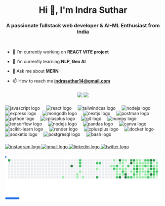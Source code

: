 


<h1 align="center">Hi 👋, I'm Indra Suthar</h1>
<h3 align="center">A passionate fullstack web developer & AI-ML Enthusiast from India</h3>
<br>


- 🔭 I’m currently working on **REACT VITE project**

- 🌱 I’m currently learning **NLP, Gen AI**

- 💬 Ask me about **MERN**

- 📫 How to reach me **indrasuthar14@gmail.com**

###

<p align="center">
  <!-- GitHub Stats -->
  <img src="https://github-readme-stats.vercel.app/api?username=indrasuthar07&theme=blue_navy&hide_border=false&include_all_commits=false&count_private=false" height="150" />
  <img src="https://nirzak-streak-stats.vercel.app/?user=indrasuthar07&theme=blue_navy&hide_border=false" height="150" />
</p>








###

<div align="left">
  <img src="https://cdn.jsdelivr.net/gh/devicons/devicon/icons/javascript/javascript-original.svg" height="30" alt="javascript logo"  />
  <img width="12" />
 
  <img src="https://cdn.jsdelivr.net/gh/devicons/devicon/icons/react/react-original.svg" height="30" alt="react logo"  />
  <img width="12" />
  <img src="https://cdn.simpleicons.org/tailwindcss/06B6D4" height="30" alt="tailwindcss logo"  />
  <img width="12" />
  <img src="https://skillicons.dev/icons?i=nodejs" height="30" alt="nodejs logo"  />
  <img width="12" />
  <img src="https://skillicons.dev/icons?i=express" height="30" alt="express logo"  />
  <img width="12" />
  <img src="https://skillicons.dev/icons?i=mongodb" height="30" alt="mongodb logo"  />
  <img width="12" />
  <img src="https://cdn.jsdelivr.net/gh/devicons/devicon/icons/nextjs/nextjs-original.svg" height="30" alt="nextjs logo"  />
  <img width="12" />
  <img src="https://cdn.simpleicons.org/postman/FF6C37" height="30" alt="postman logo"  />
  <img width="12" />

  <img src="https://cdn.jsdelivr.net/gh/devicons/devicon/icons/python/python-original.svg" height="30" alt="python logo"  />
  <img width="12" />
  <img src="https://cdn.jsdelivr.net/gh/devicons/devicon/icons/cplusplus/cplusplus-original.svg" height="30" alt="cplusplus logo"  />
  <img width="12" />
  <img src="https://cdn.jsdelivr.net/gh/devicons/devicon/icons/git/git-original.svg" height="30" alt="git logo"  />
  <img width="12" />
<img src="https://cdn.jsdelivr.net/gh/devicons/devicon/icons/numpy/numpy-original.svg" height="30" alt="numpy logo" />
<img width="12" />
<img src="https://cdn.jsdelivr.net/gh/devicons/devicon/icons/tensorflow/tensorflow-original.svg" height="30" alt="tensorflow logo" />
<img width="12" />
<img src="https://cdn.jsdelivr.net/gh/devicons/devicon/icons/nodejs/nodejs-original.svg" height="30" alt="nodejs logo" />
<img width="12" />
<img src="https://cdn.jsdelivr.net/gh/devicons/devicon/icons/pandas/pandas-original.svg" height="30" alt="pandas logo" />
<img width="12" />
<img src="https://cdn.simpleicons.org/canva/00C4CC" height="30" alt="canva logo" />
<img width="12" />
<img src="https://cdn.jsdelivr.net/gh/devicons/devicon/icons/scikitlearn/scikitlearn-original.svg" height="30" alt="scikit-learn logo" />
<img width="12" />
<img src="https://cdn.simpleicons.org/render/46E3B7" height="30" alt="render logo" />
<img width="12" />
<img src="https://cdn.jsdelivr.net/gh/devicons/devicon/icons/cplusplus/cplusplus-original.svg" height="30" alt="cplusplus logo" />
<img width="12" />

  <img src="https://cdn.simpleicons.org/docker/2496ED" height="30" alt="docker logo"  />
  <img width="12" />

  <img src="https://cdn.jsdelivr.net/gh/devicons/devicon/icons/socketio/socketio-original.svg" height="30" alt="socketio logo"  />
  <img width="12" />
  <img src="https://cdn.simpleicons.org/postgresql/4169E1" height="30" alt="postgresql logo"  />
  <img width="12" />

  <img src="https://cdn.simpleicons.org/gnubash/4EAA25" height="30" alt="bash logo"  />
  <img width="12" />

</div>

###

<div align="left">
  <a href="https://www.instagram.com/itz_indar__07.com/" target="_blank">
    <img src="https://img.shields.io/static/v1?message=Instagram&logo=instagram&label=&color=E4405F&logoColor=white&labelColor=&style=for-the-badge" height="35" alt="instagram logo"  />
  </a>
  <a href="indrasuthar14@gmail.com" target="_blank">
    <img src="https://img.shields.io/static/v1?message=Gmail&logo=gmail&label=&color=D14836&logoColor=white&labelColor=&style=for-the-badge" height="35" alt="gmail logo"  />
  </a>
  <a href="https://www.linkedin.com/in/indar-suthar/" target="_blank">
    <img src="https://img.shields.io/static/v1?message=LinkedIn&logo=linkedin&label=&color=0077B5&logoColor=white&labelColor=&style=for-the-badge" height="35" alt="linkedin logo"  />
  </a>
  <a href="https://x.com/INDERX07" target="_blank">
    <img src="https://img.shields.io/static/v1?message=Twitter&logo=twitter&label=&color=1DA1F2&logoColor=white&labelColor=&style=for-the-badge" height="35" alt="twitter logo"  />
  </a>
</div>

###
<picture>
  <source
    media="(prefers-color-scheme: dark)"
    srcset="https://raw.githubusercontent.com/indrasuthar07/indrasuthar07/refs/heads/github-breakout/images/breakout-dark.svg"
  />
  <source
    media="(prefers-color-scheme: light)"
    srcset="https://raw.githubusercontent.com/indrasuthar07/indrasuthar07/refs/heads/github-breakout/images/breakout-light.svg"
  />
  <img alt="Breakout Game" src="https://raw.githubusercontent.com/indrasuthar07/indrasuthar07/refs/heads/github-breakout/images/breakout-light.svg" />
</picture>

